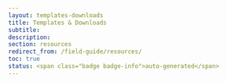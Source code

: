```yaml
---
layout: templates-downloads
title: Templates & Downloads
subtitle:
description:
section: resources
redirect_from: /field-guide/resources/
toc: true
status: <span class="badge badge-info">auto-generated</span>
---
```

